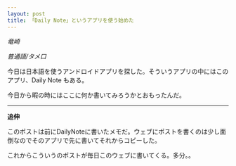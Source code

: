 ```yaml
---
layout: post
title: 「Daily Note」というアプリを使う始めた
---
```

_竜崎_

_普通語/タメ口_

今日は日本語を使うアンドロイドアプリを探した。そういうアプリの中にはこのアプリ、Daily Note もある。

今日から暇の時にはここに何か書いてみろうかとおもったんだ。

***

**追伸**

このポストは前にDailyNoteに書いたメモだ。ウェブにポストを書くのは少し面倒なのでそのアプリで先に書いてそれからコピーした。

これからこういうのポストが毎日このウェブに書いてくる。多分。。
